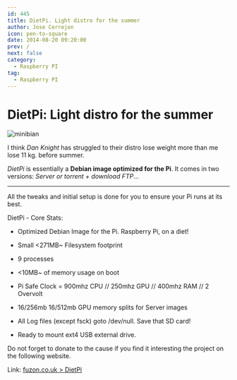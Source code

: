 ```yaml
---
id: 445
title: DietPi. Light distro for the summer
author: Jose Cerrejon
icon: pen-to-square
date: 2014-08-20 09:20:00
prev: /
next: false
category:
  - Raspberry PI
tag:
  - Raspberry PI
---
```


# DietPi: Light distro for the summer

![minibian](/images/minibian.jpg)

I think *Dan Knight* has struggled to their distro lose weight more than me lose 11 kg. before summer.

*DietPi* is essentially a **Debian image optimized for the Pi**. It comes in two versions: *Server or torrent + download FTP*...

- - -
All the tweaks and initial setup is done for you to ensure your Pi runs at its best.

DietPi - Core Stats:


* Optimized Debian Image for the Pi. Raspberry Pi, on a diet!

* Small <271MB~ Filesystem footprint

* 9 processes

* <10MB~ of memory usage on boot

* Pi Safe Clock = 900mhz CPU // 250mhz GPU // 400mhz RAM // 2 Overvolt

* 16/256mb 16/512mb GPU memory splits for Server images

* All Log files (except fsck) goto /dev/null. Save that SD card!

* Ready to mount ext4 USB external drive.

Do not forget to donate to the cause if you find it interesting the project on the following website.

Link: [fuzon.co.uk > DietPi](http://fuzon.co.uk/phpbb/viewtopic.php?f=8&t=6)